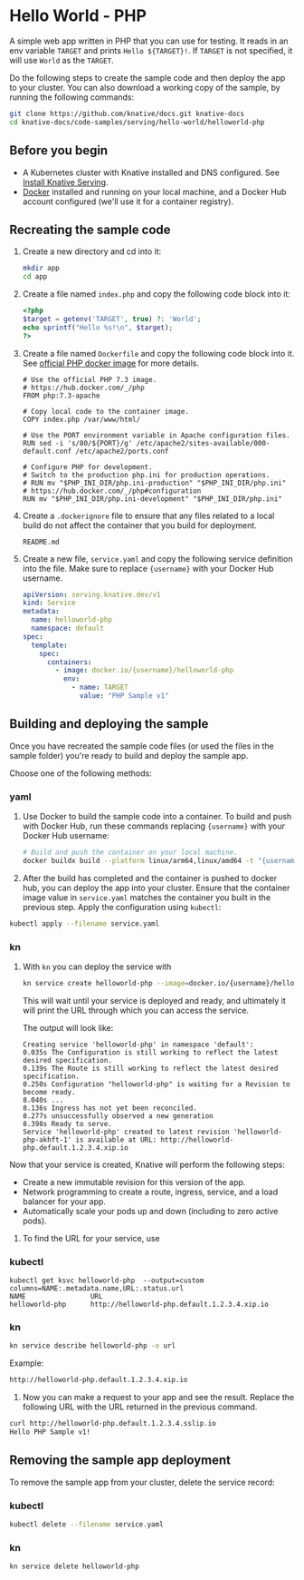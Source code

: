 # Hello World - PHP

A simple web app written in PHP that you can use for testing. It reads in an env
variable `TARGET` and prints `Hello ${TARGET}!`. If `TARGET` is not specified,
it will use `World` as the `TARGET`.

Do the following steps to create the sample code and then deploy the app to your
cluster. You can also download a working copy of the sample, by running the
following commands:

```bash
git clone https://github.com/knative/docs.git knative-docs
cd knative-docs/code-samples/serving/hello-world/helloworld-php
```

## Before you begin

- A Kubernetes cluster with Knative installed and DNS configured. See
  [Install Knative Serving](https://knative.dev/docs/install/serving/install-serving-with-yaml).
- [Docker](https://www.docker.com) installed and running on your local machine,
  and a Docker Hub account configured (we'll use it for a container registry).

## Recreating the sample code

1. Create a new directory and cd into it:

   ```bash
   mkdir app
   cd app
   ```

1. Create a file named `index.php` and copy the following code block into it:

   ```php
   <?php
   $target = getenv('TARGET', true) ?: 'World';
   echo sprintf("Hello %s!\n", $target);
   ?>
   ```

1. Create a file named `Dockerfile` and copy the following code block into it. See
   [official PHP docker image](https://hub.docker.com/_/php/) for more details.

   ```docker
   # Use the official PHP 7.3 image.
   # https://hub.docker.com/_/php
   FROM php:7.3-apache

   # Copy local code to the container image.
   COPY index.php /var/www/html/

   # Use the PORT environment variable in Apache configuration files.
   RUN sed -i 's/80/${PORT}/g' /etc/apache2/sites-available/000-default.conf /etc/apache2/ports.conf

   # Configure PHP for development.
   # Switch to the production php.ini for production operations.
   # RUN mv "$PHP_INI_DIR/php.ini-production" "$PHP_INI_DIR/php.ini"
   # https://hub.docker.com/_/php#configuration
   RUN mv "$PHP_INI_DIR/php.ini-development" "$PHP_INI_DIR/php.ini"
   ```

1. Create a `.dockerignore` file to ensure that any files related to a local
   build do not affect the container that you build for deployment.

   ```ignore
   README.md
   ```

1. Create a new file, `service.yaml` and copy the following service definition
   into the file. Make sure to replace `{username}` with your Docker Hub
   username.

   ```yaml
   apiVersion: serving.knative.dev/v1
   kind: Service
   metadata:
     name: helloworld-php
     namespace: default
   spec:
     template:
       spec:
         containers:
           - image: docker.io/{username}/helloworld-php
             env:
               - name: TARGET
                 value: "PHP Sample v1"
   ```

## Building and deploying the sample

Once you have recreated the sample code files (or used the files in the sample folder) you're ready to build and deploy the sample app.

Choose one of the following methods:

### yaml
 1. Use Docker to build the sample code into a container. To build and push with Docker Hub, run these commands replacing `{username}` with your Docker Hub username:

    ```bash
    # Build and push the container on your local machine.
    docker buildx build --platform linux/arm64,linux/amd64 -t "{username}/helloworld-php" --push .
    ```

 1. After the build has completed and the container is pushed to docker hub, you can deploy the app into your cluster. Ensure that the container image value in `service.yaml` matches the container you built in the previous step. Apply the configuration using `kubectl`:

 ```bash
 kubectl apply --filename service.yaml
 ```

### kn
 1. With `kn` you can deploy the service with

     ```bash
     kn service create helloworld-php --image=docker.io/{username}/helloworld-php --env TARGET="PHP Sample v1"
     ```

     This will wait until your service is deployed and ready, and ultimately it will print the URL through which you can access the service.

     The output will look like:
     ```
    Creating service 'helloworld-php' in namespace 'default':
    0.035s The Configuration is still working to reflect the latest desired specification.
    0.139s The Route is still working to reflect the latest desired specification.
    0.250s Configuration "helloworld-php" is waiting for a Revision to become ready.
    8.040s ...
    8.136s Ingress has not yet been reconciled.
    8.277s unsuccessfully observed a new generation
    8.398s Ready to serve.
    Service 'helloworld-php' created to latest revision 'helloworld-php-akhft-1' is available at URL: http://helloworld-php.default.1.2.3.4.xip.io
     ```

Now that your service is created, Knative will perform the following steps:

  - Create a new immutable revision for this version of the app.
  - Network programming to create a route, ingress, service, and a load balancer for your app.
  - Automatically scale your pods up and down (including to zero active pods).

1. To find the URL for your service, use

 ### kubectl
 ```
 kubectl get ksvc helloworld-php  --output=custom columns=NAME:.metadata.name,URL:.status.url
 NAME                URL
 helloworld-php      http://helloworld-php.default.1.2.3.4.xip.io
 ```

 ### kn
 ```bash
kn service describe helloworld-php -o url
```
Example:
 ```bash
http://helloworld-php.default.1.2.3.4.xip.io
 ```
1. Now you can make a request to your app and see the result. Replace
   the following URL with the URL returned in the previous command.

 ```bash
curl http://helloworld-php.default.1.2.3.4.sslip.io
Hello PHP Sample v1!
 ```

## Removing the sample app deployment

To remove the sample app from your cluster, delete the service record:

### kubectl
```bash
kubectl delete --filename service.yaml
```

### kn

```bash
kn service delete helloworld-php
```
